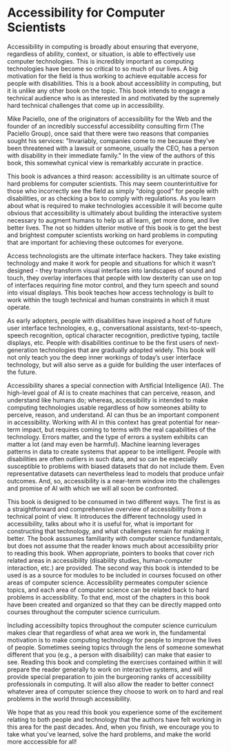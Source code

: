 # Accessibility for Computer Scientists

Accessibility in computing is broadly about ensuring that everyone, regardless of ability, context, or situation, is able to effectively use computer technologies. This is incredibly important as computing technologies have become so critical to so much of our lives. A big motivation for the field is thus working to achieve equitable access for people with disabilities. This is a book about accessibliity in computing, but it is unlike any other book on the topic. This book intends to engage a technical audience who is as interested in and motivated by the supremely hard technical challenges that come up in accessibility.

Mike Paciello, one of the originators of  accessibility for the Web and the founder of an incredibly successful accessibility consulting firm (The Paciello Group), once said that there were two reasons that companies sought his services: "Invariably, companies come to me because they've been threatened with a lawsuit or someone, usually the CEO, has a person with disability in their immediate family." In the view of the authors of this book, this somewhat cynical view is remarkably accurate in practice.

This book is advances a third reason: accessibility is an ultimate source of hard problems for computer scientists. This may seem counterintuitive for those who incorrectly see the field as simply "doing good" for people with disabilities, or as checking a box to comply with regulations. As you learn about what is required to make technologies accessible it will become quite obvious that accessibility is ultimately about building the interactive system necessary to augment humans to help us all learn, get more done, and live better lives. The not so hidden ulterior motive of this book is to get the best and brightest computer scientists working on hard problems in computing that are important for achieving these outcomes for everyone.

Access technologists are the ultimate interface hackers. They take existing technology and make it work for people and situations for which it wasn’t designed - they transform visual interfaces into landscapes of sound and touch, they overlay interfaces that people with low dexterity can use on top of interfaces requiring fine motor control, and they turn speech and sound into visual displays. This book teaches how access technology is built to work within the tough technical and human constraints in which it must operate.

As early adopters, people with disabilities have inspired a host of future user interface technologies, e.g., conversational assistants, text-to-speech, speech recognition, optical character recognition, predictive typing, tactile displays, etc. People with disabilities continue to be the first users of next-generation technologies that are gradually adopted widely. This book will not only teach you the deep inner workings of today’s user interface technology, but will also serve as a guide for building the user interfaces of the future.

Accessibility shares a special connection with Artificial Intelligence (AI). The high-level goal of AI is to create machines that can perceive, reason, and understand like humans do; whereas, accessibility is intended to make computing technologies usable regardless of how someones ability to perceive, reason, and understand. AI can thus be an important component in accessibility. Working with AI in this context has great potential for near-term impact, but requires coming to terms with the real capabilities of the technology. Errors matter, and the type of errors a system exhibits can matter a lot (and may even be harmful). Machine learning leverages patterns in data to create systems that appear to be intelligent. People with disabilities are often outliers in such data, and so can be especially susceptible to problems with biased datasets that do not include them. Even representative datasets can nevertheless lead to models that produce unfair outcomes. And, so, accessibility is a near-term window into the challenges and promise of AI with which we will all soon be confronted.

This book is designed to be consumed in two different ways. The first is as a straightforward and comprehensive overview of accessibility from a technical point of view. It introduces the different technology used in accessibility, talks about who it is useful for, what is important for constructing that technology, and what challenges remain for making it better. The book asssumes familiarity with computer science fundamentals, but does not assume that the reader knows much about accessibility prior to reading this book. When appropriate, pointers to books that cover rich related areas in accessibility (disability studies, human-computer interaction, etc.) are provided. The second way this book is intended to be used is as a source for modules to be included in courses focused on other areas of computer science. Accessibility permeates computer science topics, and each area of computer science can be related back to hard problems in accessibility. To that end, most of the chapters in this book have been created and organized so that they can be directly mapped onto courses throughout the computer science curriculum.

Including accessibilty topics throughout the computer science curriculum makes clear that regardless of what area we work in, the fundamental motivation is to make computing technology for people to improve the lives of people. Sometimes seeing topics through the lens of someone somewhat different that you (e.g., a person with disaibility) can make that easier to see. Reading this book and completing the exercises contained within it will prepare the reader generally to work on interactive systems, and will provide special preparation to join the burgeoning ranks of accessibility professionals in computing. It will also allow the reader to better connect whatever area of computer science they choose to work on to hard and real problems in the world through accessibility.

We hope that as you read this book you experience some of the excitement relating to both people and technology that the authors have felt working in this area for the past decades. And, when you finish, we encourage you to take what you've learned, solve the hard problems, and make the world more acccessible for all!